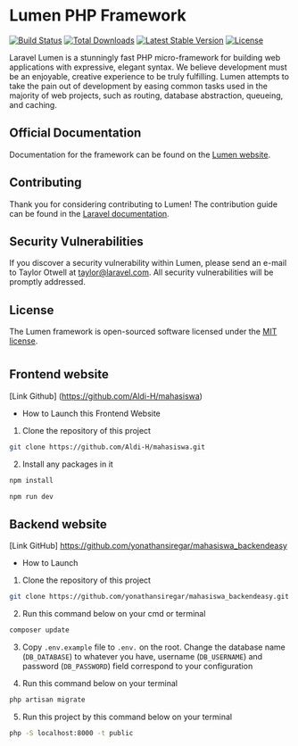 # Lumen PHP Framework

[![Build Status](https://travis-ci.org/laravel/lumen-framework.svg)](https://travis-ci.org/laravel/lumen-framework)
[![Total Downloads](https://img.shields.io/packagist/dt/laravel/lumen-framework)](https://packagist.org/packages/laravel/lumen-framework)
[![Latest Stable Version](https://img.shields.io/packagist/v/laravel/lumen-framework)](https://packagist.org/packages/laravel/lumen-framework)
[![License](https://img.shields.io/packagist/l/laravel/lumen)](https://packagist.org/packages/laravel/lumen-framework)

Laravel Lumen is a stunningly fast PHP micro-framework for building web applications with expressive, elegant syntax. We believe development must be an enjoyable, creative experience to be truly fulfilling. Lumen attempts to take the pain out of development by easing common tasks used in the majority of web projects, such as routing, database abstraction, queueing, and caching.

## Official Documentation

Documentation for the framework can be found on the [Lumen website](https://lumen.laravel.com/docs).

## Contributing

Thank you for considering contributing to Lumen! The contribution guide can be found in the [Laravel documentation](https://laravel.com/docs/contributions).

## Security Vulnerabilities

If you discover a security vulnerability within Lumen, please send an e-mail to Taylor Otwell at taylor@laravel.com. All security vulnerabilities will be promptly addressed.

## License

The Lumen framework is open-sourced software licensed under the [MIT license](https://opensource.org/licenses/MIT).

#

## Frontend website
[Link Github] (https://github.com/Aldi-H/mahasiswa)

- How to Launch this Frontend Website
1. Clone the repository of this project
```sh
git clone https://github.com/Aldi-H/mahasiswa.git
```

2. Install any packages in it
```sh
npm install
```

```sh
npm run dev
```

## Backend website
[Link GitHub] https://github.com/yonathansiregar/mahasiswa_backendeasy

- How to Launch
1. Clone the repository of this project
```sh
git clone https://github.com/yonathansiregar/mahasiswa_backendeasy.git
```

2. Run this command below on your cmd or terminal
```sh
composer update
```

3. Copy ```.env.example``` file to ```.env.``` on the root. Change the database name (```DB_DATABASE```) to whatever you have, username (```DB_USERNAME```) and password (```DB_PASSWORD```) field correspond to your configuration

4. Run this command below on your terminal
```sh
php artisan migrate
```

5. Run this project by this command below on your terminal
```sh
php -S localhost:8000 -t public
```


